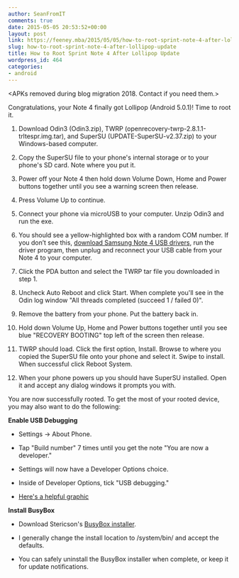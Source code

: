 ```yaml
---
author: SeanFromIT
comments: true
date: 2015-05-05 20:53:52+00:00
layout: post
link: https://feeney.mba/2015/05/05/how-to-root-sprint-note-4-after-lollipop-update/
slug: how-to-root-sprint-note-4-after-lollipop-update
title: How to Root Sprint Note 4 After Lollipop Update
wordpress_id: 464
categories:
- android
---
```

&lt;APKs removed during blog migration 2018. Contact if you need them.&gt;

Congratulations, your Note 4 finally got Lollipop (Android 5.0.1)! Time to root it.

	
  1. Download Odin3 (Odin3.zip), TWRP (openrecovery-twrp-2.8.1.1-trltespr.img.tar), and SuperSU (UPDATE-SuperSU-v2.37.zip) to your Windows-based computer.

	
  2. Copy the SuperSU file to your phone's internal storage or to your phone's SD card. Note where you put it.

	
  3. Power off your Note 4 then hold down Volume Down, Home and Power buttons together until you see a warning screen then release.

	
  4. Press Volume Up to continue.

	
  5. Connect your phone via microUSB to your computer. Unzip Odin3 and run the exe.

	
  6. You should see a yellow-highlighted box with a random COM number. If you don’t see this, [download Samsung Note 4 USB drivers](http://androiddrivers.net/samsung-android-drivers/galaxy-note-4-windows-drivers/), run the driver program, then unplug and reconnect your USB cable from your Note 4 to your computer.

	
  7. Click the PDA button and select the TWRP tar file you downloaded in step 1.

	
  8. Uncheck Auto Reboot and click Start. When complete you'll see in the Odin log window "All threads completed (succeed 1 / failed 0)".

	
  9. Remove the battery from your phone. Put the battery back in.

	
  10. Hold down Volume Up, Home and Power buttons together until you see blue "RECOVERY BOOTING" top left of the screen then release.

	
  11. TWRP should load. Click the first option, Install. Browse to where you copied the SuperSU file onto your phone and select it. Swipe to install. When successful click Reboot System.

	
  12. When your phone powers up you should have SuperSU installed. Open it and accept any dialog windows it prompts you with.


You are now successfully rooted. To get the most of your rooted device, you may also want to do the following:

**Enable USB Debugging**



	
  * Settings -> About Phone.

	
  * Tap "Build number" 7 times until you get the note "You are now a developer."

	
  * Settings will now have a Developer Options choice.

	
  * Inside of Developer Options, tick "USB debugging."

	
  * [Here's a helpful graphic](http://www.recovery-android.com/enable-usb-debugging-on-android.html)


**Install BusyBox**



	
  * Download Stericson's [BusyBox installer](https://play.google.com/store/apps/details?id=stericson.busybox&hl=en).

	
  * I generally change the install location to /system/bin/ and accept the defaults.

	
  * You can safely uninstall the BusyBox installer when complete, or keep it for update notifications.


